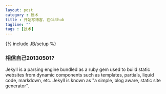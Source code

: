 ```yaml
---
layout: post
category : 技术
title : 开始写博客，在Github
tagline: ""
tags : [技术]
---
```

{% include JB/setup %}



### 相信自己20130501?

Jekyll is a parsing engine bundled as a ruby gem used to build static websites from
dynamic components such as templates, partials, liquid code, markdown, etc. Jekyll is known as "a simple, blog aware, static site generator".

